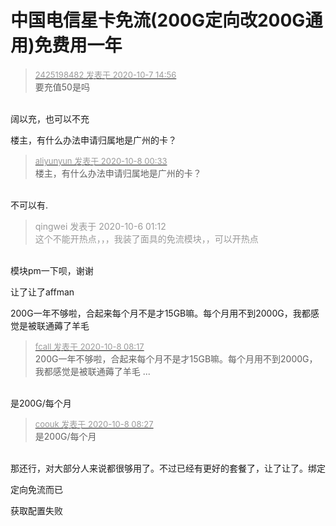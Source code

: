 # 中国电信星卡免流(200G定向改200G通用)免费用一年


<div class="quote"><blockquote><font size="2"><a href="https://www.hostloc.com/forum.php?mod=redirect&amp;goto=findpost&amp;pid=9268222&amp;ptid=751085" target="_blank"><font color="#999999">2425198482 发表于 2020-10-7 14:56</font></a></font><br />
要充值50是吗</blockquote></div><br />
阔以充，也可以不充

楼主，有什么办法申请归属地是广州的卡？

<div class="quote"><blockquote><font size="2"><a href="https://www.hostloc.com/forum.php?mod=redirect&amp;goto=findpost&amp;pid=9270307&amp;ptid=751085" target="_blank"><font color="#999999">aliyunyun 发表于 2020-10-8 00:33</font></a></font><br />
楼主，有什么办法申请归属地是广州的卡？</blockquote></div><br />
不可以有.

<div class="quote"><blockquote><font color="#999999">qingwei 发表于 2020-10-6 01:12</font><br />
<font color="#999999">这个不能开热点，，，我装了面具的免流模块，，可以开热点</font></blockquote></div><br />
模块pm一下呗，谢谢

让了让了affman<img src="static/image/smiley/default/lol.gif" smilieid="12" border="0" alt="" />

200G一年不够啦，合起来每个月不是才15GB嘛。每个月用不到2000G，我都感觉是被联通薅了羊毛

<div class="quote"><blockquote><font size="2"><a href="https://www.hostloc.com/forum.php?mod=redirect&amp;goto=findpost&amp;pid=9270605&amp;ptid=751085" target="_blank"><font color="#999999">fcall 发表于 2020-10-8 08:17</font></a></font><br />
200G一年不够啦，合起来每个月不是才15GB嘛。每个月用不到2000G，我都感觉是被联通薅了羊毛 ...</blockquote></div><br />
是200G/每个月

<div class="quote"><blockquote><font size="2"><a href="https://www.hostloc.com/forum.php?mod=redirect&amp;goto=findpost&amp;pid=9270618&amp;ptid=751085" target="_blank"><font color="#999999">coouk 发表于 2020-10-8 08:27</font></a></font><br />
是200G/每个月</blockquote></div><br />
那还行，对大部分人来说都很够用了。不过已经有更好的套餐了，让了让了。绑定

定向免流而已

获取配置失败
